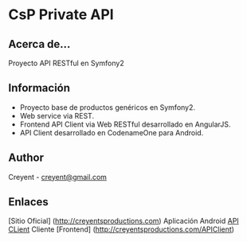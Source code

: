 CsP Private API
===============

Acerca de...
------------

Proyecto API RESTful en Symfony2

Información
------------

* Proyecto base de productos genéricos en Symfony2.
* Web service via REST.
* Frontend API Client via Web RESTful desarrollado en AngularJS.
* API Client desarrollado en CodenameOne para Android.

Author
------------
Creyent - creyent@gmail.com

Enlaces
------------
[Sitio Oficial] (http://creyentsproductions.com)
Aplicación Android [API CLient](http://creyentsproductions.com/download/API_Client.apk)
Cliente [Frontend] (http://creyentsproductions.com/APIClient)